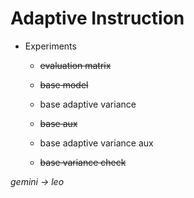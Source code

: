 # Adaptive Instruction
- Experiments
  - ~~evaluation matrix~~
  
  - ~~base model~~
  - base adaptive variance
  
  - ~~base aux~~
  - base adaptive variance aux
  
  - ~~base variance check~~
 
*gemini -> leo*
